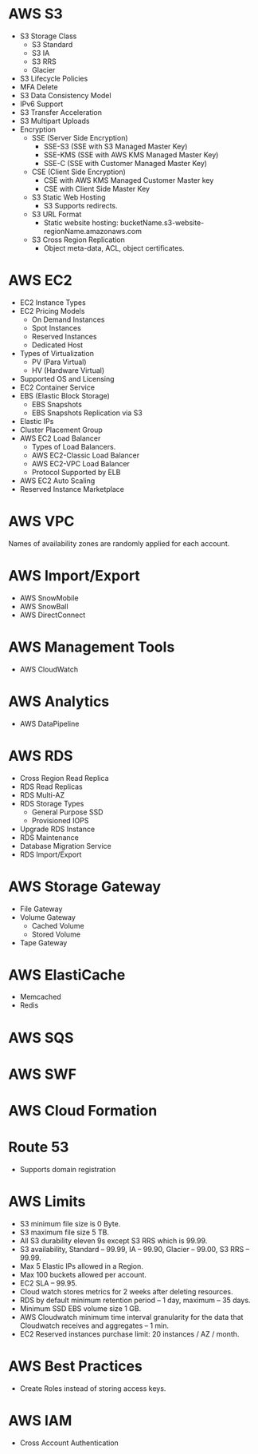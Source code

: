 # AWS S3
* S3 Storage Class
  * S3 Standard
  * S3 IA 
  * S3 RRS
  * Glacier
* S3 Lifecycle Policies
* MFA Delete
* S3 Data Consistency Model
* IPv6 Support
* S3 Transfer Acceleration
* S3 Multipart Uploads
* Encryption
  * SSE (Server Side Encryption)
    * SSE-S3 (SSE with S3 Managed Master Key)
    * SSE-KMS (SSE with AWS KMS Managed Master Key)
    * SSE-C (SSE with Customer Managed Master Key)
  * CSE (Client Side Encryption)
    * CSE with AWS KMS Managed Customer Master key
    * CSE with Client Side Master Key
  * S3 Static Web Hosting
    * S3 Supports redirects.
  * S3 URL Format
    * Static website hosting: bucketName.s3-website-regionName.amazonaws.com
  * S3 Cross Region Replication
    * Object meta-data, ACL, object certificates.
# AWS EC2
* EC2 Instance Types
* EC2 Pricing Models
  * On Demand Instances
  * Spot Instances
  * Reserved Instances
  * Dedicated Host
* Types of Virtualization
  * PV (Para Virtual)
  * HV (Hardware Virtual)
* Supported OS and Licensing
* EC2 Container Service
* EBS (Elastic Block Storage)
  * EBS Snapshots
  * EBS Snapshots Replication via S3
* Elastic IPs
* Cluster Placement Group
* AWS EC2 Load Balancer
  * Types of Load Balancers.
  * AWS EC2-Classic Load Balancer
  * AWS EC2-VPC Load Balancer
  * Protocol Supported by ELB
* AWS EC2 Auto Scaling
* Reserved Instance Marketplace
# AWS VPC
Names of availability zones are randomly applied for each account.
# AWS Import/Export
* AWS SnowMobile
* AWS SnowBall
* AWS DirectConnect
# AWS Management Tools
* AWS CloudWatch
# AWS Analytics
* AWS DataPipeline
# AWS RDS
* Cross Region Read Replica
* RDS Read Replicas
* RDS Multi-AZ
* RDS Storage Types 
  * General Purpose SSD
  * Provisioned IOPS
* Upgrade RDS Instance
* RDS Maintenance
* Database Migration Service
* RDS Import/Export
# AWS Storage Gateway
* File Gateway
* Volume Gateway
  * Cached Volume
  * Stored Volume
* Tape Gateway
# AWS ElastiCache
* Memcached
* Redis
# AWS SQS
# AWS SWF
# AWS Cloud Formation
# Route 53
* Supports domain registration
# AWS Limits
* S3 minimum file size is 0 Byte.
* S3 maximum file size 5 TB.
* All S3 durability eleven 9s except S3 RRS which is 99.99.
* S3 availability, Standard – 99.99, IA – 99.90, Glacier – 99.00, S3 RRS – 99.99.
* Max 5 Elastic IPs allowed in a Region.
* Max 100 buckets allowed per account.
* EC2 SLA – 99.95.
* Cloud watch stores metrics for 2 weeks after deleting resources.
* RDS by default minimum retention period – 1 day, maximum – 35 days.
* Minimum SSD EBS volume size 1 GB.
* AWS Cloudwatch minimum time interval granularity for the data that Cloudwatch receives and aggregates – 1 min.
* EC2 Reserved instances purchase limit: 20 instances / AZ / month.
# AWS Best Practices
* Create Roles instead of storing access keys.
# AWS IAM
* Cross Account Authentication
